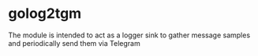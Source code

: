 # golog2tgm

The module is intended to act as a logger sink to gather message samples and periodically send them via Telegram
